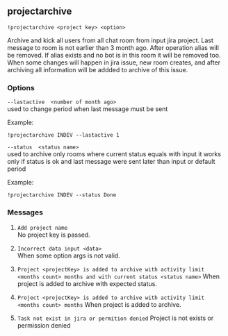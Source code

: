 ## projectarchive

`!projectarchive <project key> <option>`

Archive and kick all users from all chat room from input jira project. Last message to room is not earlier than 3 month ago. After operation alias will be removed. If alias exists and no bot is in this room it will be removed too. When some changes will happen in jira issue, new room creates, and after archiving all information will be addded to archive of this issue.

### Options

`--lastactive  <number of month ago>`  
used to change period when last message must be sent  

Example:
```
!projectarchive INDEV --lastactive 1
```

`--status  <status name>`  
used to archive only rooms where current status equals with input
it works only if status is ok and last message were sent later than input or default period  

Example:
```
!projectarchive INDEV --status Done
```

### Messages

1. `Add project name`  
No project key is passed.

2. `Incorrect data input <data>`  
When some option args is not valid.

3. `Project <projectKey> is added to archive with activity limit <months count> months and with current status <status name>`
When project is added to archive with expected status.

4. `Project <projectKey> is added to archive with activity limit <months count> months`
When project is added to archive.

5. `Task not exist in jira or permition denied`
Project is not exists or permission denied